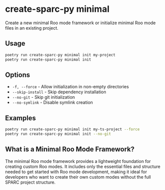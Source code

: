 # create-sparc-py minimal

Create a new minimal Roo mode framework or initialize minimal Roo mode files in an existing project.

## Usage

```bash
poetry run create-sparc-py minimal init my-project
poetry run create-sparc-py minimal init
```

## Options

- `-f, --force` - Allow initialization in non-empty directories
- `--skip-install` - Skip dependency installation
- `--no-git` - Skip git initialization
- `--no-symlink` - Disable symlink creation

## Examples

```bash
poetry run create-sparc-py minimal init my-ts-project --force
poetry run create-sparc-py minimal init --no-git
```

## What is a Minimal Roo Mode Framework?

The minimal Roo mode framework provides a lightweight foundation for creating custom Roo modes. It includes only the essential files and structure needed to get started with Roo mode development, making it ideal for developers who want to create their own custom modes without the full SPARC project structure. 